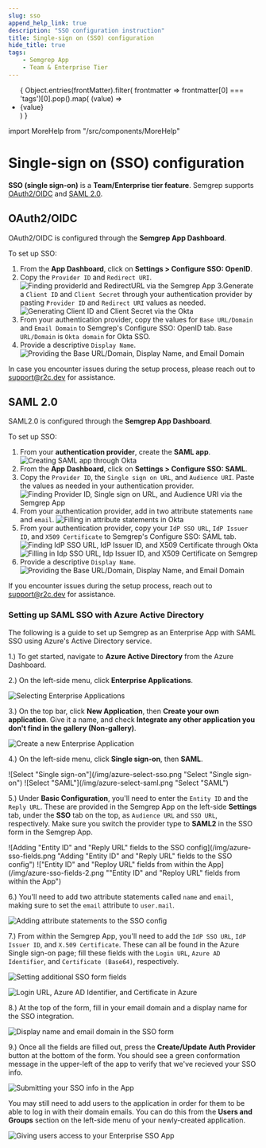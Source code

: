 ```yaml
---
slug: sso
append_help_link: true
description: "SSO configuration instruction"
title: Single-sign on (SSO) configuration
hide_title: true
tags:
    - Semgrep App
    - Team & Enterprise Tier
---
```


<ul id="tag__badge-list">
{
Object.entries(frontMatter).filter(
    frontmatter => frontmatter[0] === 'tags')[0].pop().map(
    (value) => <li class='tag__badge-item'>{value}</li> )
}
</ul>

import MoreHelp from "/src/components/MoreHelp"

#  Single-sign on (SSO) configuration

**SSO (single sign-on)** is a **Team/Enterprise tier feature**. Semgrep supports [OAuth2/OIDC](#oauth2oidc) and [SAML 2.0](#saml-20).

## OAuth2/OIDC

OAuth2/OIDC is configured through the **Semgrep App Dashboard**. 

To set up SSO:

1. From the **App Dashboard**, click on **Settings > Configure SSO: OpenID**.
2. Copy the `Provider ID` and `Redirect URI`.
![Finding providerId and RedirectURL via the Semgrep App](/img/sso-finding-providerId-and-Redirect-URL.png "Finding Provider ID and RedirectURI via the Semgrep App")
3.Generate a `Client ID` and `Client Secret` through your authentication provider by pasting `Provider ID` and `Redirect URI` values as needed.
![Generating Client ID and Client Secret via the Okta](/img/sso-clientID-clientSecret.png "Generating Client ID and Client Secret through Okta")
4. From your authentication provider, copy the values for `Base URL/Domain` and `Email Domain` to Semgrep's Configure SSO: OpenID tab. `Base URL/Domain` is `Okta domain` for Okta SSO.
5. Provide a descriptive `Display Name`.
![Providing the Base URL/Domain, Display Name, and Email Domain](/img/sso-providing-BaseURL-DisplayName-EmailDomain.png "Providing the Base URL/Domain, Display Name, and Email Domain")

In case you encounter issues during the setup process, please reach out to [support@r2c.dev](mailto:support@r2c.dev) for assistance.

## SAML 2.0

SAML2.0 is configured through the **Semgrep App Dashboard**. 

To set up SSO:

1. From your **authentication provider**, create the **SAML app**.
![Creating SAML app through Okta](/img/saml-creating-app.png "Creating SAML app through Okta")
2. From the **App Dashboard**, click on **Settings > Configure SSO: SAML**.
3. Copy the `Provider ID`, the `Single sign on URL`, and `Audience URI`. Paste the values as needed in your authentication provider.
![Finding Provider ID, Single sign on URL, and Audience URI via the Semgrep App](/img/saml-finding-providerId-SsoURL-and-AudienceURI.png "Finding Provider ID, Single sign on URL, and Audience URI via the Semgrep App")
4. From your authentication provider, add in two attribute statements `name` and `email`.
![Filling in attribute statements in Okta](/img/saml-attribute-statements.png "Filling in attribute statements through Okta")
5. From your authentication provider, copy your `IdP SSO URL`, `IdP Issuer ID`, and `X509 Certificate` to Semgrep's Configure SSO: SAML tab.
![Finding IdP SSO URL, IdP Issuer ID, and X509 Certificate through Okta](/img/saml-copy-IdPSSO-IdPID-and-X509.png "Finding IdP SSO URL, IdP Issuer ID, and X509 Certificate through Okta")
![Filling in Idp SSO URL, Idp Issuer ID, and X509 Certificate on Semgrep](/img/saml-filling-IdpSSO-IdpID-X509.png "Filling in Idp SSO URL, Idp Issuer ID, and X509 Certificate on Semgrep")
6. Provide a descriptive `Display Name`.
![Providing the Base URL/Domain, Display Name, and Email Domain](/img/sso-providing-BaseURL-DisplayName-EmailDomain.png "Providing the Base URL/Domain, Display Name, and Email Domain")

If you encounter issues during the setup process, reach out to [support@r2c.dev](mailto:support@r2c.dev) for assistance.

### Setting up SAML SSO with Azure Active Directory

The following is a guide to set up Semgrep as an Enterprise App with SAML SSO using Azure's Active Directory service.

1.) To get started, navigate to **Azure Active Directory** from the Azure Dashboard.

2.) On the left-side menu, click **Enterprise Applications**.

![Selecting Enterprise Applications](/img/azure-enterprise-applications.png "Selecting Enterprise Applications")

3.) On the top bar, click **New Application**, then **Create your own application**. Give it a name, and check **Integrate any other application you don't find in the gallery (Non-gallery)**.

![Create a new Enterprise Application](/img/azure-create-application.png "Create a new Enterprise Application")

4.) On the left-side menu, click **Single sign-on**, then **SAML**. 

![Select "Single sign-on"](/img/azure-select-sso.png "Select "Single sign-on")
![Select "SAML"](/img/azure-select-saml.png "Select "SAML")

5.) Under **Basic Configuration**, you'll need to enter the `Entity ID` and the `Reply URL`. These are provided in the Semgrep App on the left-side **Settings** tab, under the **SSO** tab on the top, as `Audience URL` and `SSO URL`, respectively. Make sure you switch the provider type to **SAML2** in the SSO form in the Semgrep App.

![Adding "Entity ID" and "Reply URL" fields to the SSO config](/img/azure-sso-fields.png "Adding "Entity ID" and "Reply URL" fields to the SSO config")
!["Entity ID" and "Reploy URL" fields from within the App](/img/azure-sso-fields-2.png ""Entity ID" and "Reploy URL" fields from within the App")

6.) You'll need to add two attribute statements called `name` and `email`, making sure to set the `email` attribute to `user.mail`.

![Adding attribute statements to the SSO config](/img/azure-sso-attributes.png "Adding attribute statements to the SSO config")

7.) From within the Semgrep App, you'll need to add the `IdP SSO URL`, `IdP Issuer ID`, and `X.509 Certificate`. These can all be found in the Azure Single sign-on page; fill these fields with the `Login URL`, `Azure AD Identifier`, and `Certificate (Base64)`, respectively.

![Setting additional SSO form fields](/img/azure-sso-app-fields.png "Setting additional SSO form fields")

![Login URL, Azure AD Identifier, and Certificate in Azure](/img/azure-sso-app-fields-2.png "Login URL, Azure AD Identifier, and Certificate in Azure")

8.) At the top of the form, fill in your email domain and a display name for the SSO integration.

![Display name and email domain in the SSO form](/img/azure-sso-app-fields-3.png "Display name and email domain in the SSO form")

9.) Once all the fields are filled out, press the **Create/Update Auth Provider** button at the bottom of the form. You should see a green conformation message in the upper-left of the app to verify that we've recieved your SSO info.

![Submitting your SSO info in the App](/img/azure-sso-submit.png "Submitting your SSO info in the App")

You may still need to add users to the application in order for them to be able to log in with their domain emails. You can do this from the **Users and Groups** section on the left-side menu of your newly-created application.

![Giving users access to your Enterprise SSO App](/img/azure-sso-users.png "Giving users access to your Enterprise SSO App")



<MoreHelp />
